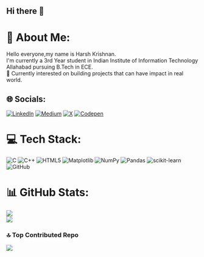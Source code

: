 ## Hi there 👋

<!--
**iking07/iking07** is a ✨ _special_ ✨ repository because its `README.md` (this file) appears on your GitHub profile.

Here are some ideas to get you started:

- 🔭 I’m currently working on ...
- 🌱 I’m currently learning ...
- 👯 I’m looking to collaborate on ...
- 🤔 I’m looking for help with ...
- 💬 Ask me about ...
- 📫 How to reach me: ...
- 😄 Pronouns: ...
- ⚡ Fun fact: ...
-->
# 💫 About Me:
   Hello everyone,my name is Harsh Krishnan. </br>
    I'm currently a 3rd Year student in Indian Institute of Information Technology Allahabad pursuing B.Tech in ECE.<br>
🔭  Currently interested on building projects that can have impact in real world.<br>


## 🌐 Socials:
[![LinkedIn](https://img.shields.io/badge/LinkedIn-%230077B5.svg?logo=linkedin&logoColor=white)](https://linkedin.com/in/www.linkedin.com/in/harshkrishnan) [![Medium](https://img.shields.io/badge/Medium-12100E?logo=medium&logoColor=white)](https://medium.com/@@harshkrishnancr.13) [![X](https://img.shields.io/badge/X-black.svg?logo=X&logoColor=white)](https://x.com/@INSIGNIA_007) [![Codepen](https://img.shields.io/badge/Codepen-000000?style=for-the-badge&logo=codepen&logoColor=white)](https://codepen.io/@ewxmpsix-the-sans) 

# 💻 Tech Stack:
![C](https://img.shields.io/badge/c-%2300599C.svg?style=flat&logo=c&logoColor=white) ![C++](https://img.shields.io/badge/c++-%2300599C.svg?style=flat&logo=c%2B%2B&logoColor=white) ![HTML5](https://img.shields.io/badge/html5-%23E34F26.svg?style=flat&logo=html5&logoColor=white) ![Matplotlib](https://img.shields.io/badge/Matplotlib-%23ffffff.svg?style=flat&logo=Matplotlib&logoColor=black) ![NumPy](https://img.shields.io/badge/numpy-%23013243.svg?style=flat&logo=numpy&logoColor=white) ![Pandas](https://img.shields.io/badge/pandas-%23150458.svg?style=flat&logo=pandas&logoColor=white) ![scikit-learn](https://img.shields.io/badge/scikit--learn-%23F7931E.svg?style=flat&logo=scikit-learn&logoColor=white) ![GitHub](https://img.shields.io/badge/github-%23121011.svg?style=flat&logo=github&logoColor=white)
 # 📊 GitHub Stats:
 ![](https://github-readme-streak-stats.herokuapp.com/?user=iking07&theme=dark&hide_border=false)<br/>
 ![](https://github-readme-stats.vercel.app/api/top-langs/?username=iking07&theme=dark&hide_border=false&include_all_commits=true&count_private=true&layout=compact)

### 🔝 Top Contributed Repo
![](https://github-contributor-stats.vercel.app/api?username=iking07&limit=5&theme=dark&combine_all_yearly_contributions=true)

<!-- Proudly created with GPRM ( https://gprm.itsvg.in ) -->
